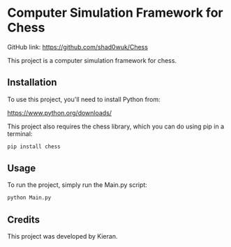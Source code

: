 # Computer Simulation Framework for Chess
GitHub link: https://github.com/shad0wuk/Chess

This project is a computer simulation framework for chess.

## Installation

To use this project, you'll need to install Python from: 

https://www.python.org/downloads/


This project also requires the chess library, which you can do using pip in a terminal:

```python
pip install chess
```

## Usage

To run the project, simply run the Main.py script:

```python
python Main.py
```

## Credits

This project was developed by Kieran.
